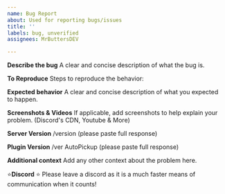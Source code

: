 ```yaml
---
name: Bug Report
about: Used for reporting bugs/issues
title: ''
labels: bug, unverified
assignees: MrButtersDEV

---
```


**Describe the bug**
A clear and concise description of what the bug is.

**To Reproduce**
Steps to reproduce the behavior:

**Expected behavior**
A clear and concise description of what you expected to happen.

**Screenshots & Videos**
If applicable, add screenshots to help explain your problem. (Discord's CDN, Youtube & More)

**Server Version**
/version (please paste full response)

**Plugin Version**
/ver AutoPickup (please paste full response)

**Additional context**
Add any other context about the problem here.

⭐**Discord** ⭐
Please leave a discord as it is a much faster means of communication when it counts!
